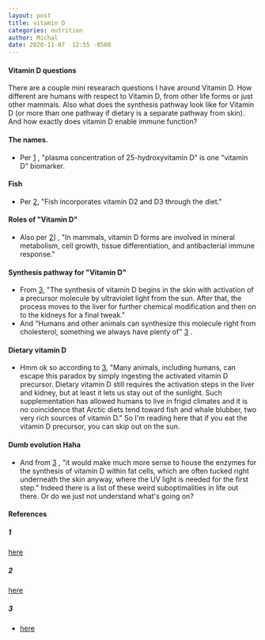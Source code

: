 ```yaml
---
layout: post
title: vitamin D
categories: nutrition
author: Michal
date: 2020-11-07  12:55 -0500
---
```


#### Vitamin D questions
There are a couple mini researach questions I have around Vitamin D. How different are humans with respect to Vitamin D, from other life forms or just other mammals. Also what does the synthesis pathway look like for Vitamin D (or more than one pathway if dietary is a separate pathway from skin). And how exactly does vitamin D enable immune function?


#### The names.
* Per [1](#1) , "plasma concentration of 25-hydroxyvitamin D" is one "vitamin D" biomarker.

#### Fish
* Per [2](#2), "Fish incorporates vitamin D2 and D3 through the diet."

#### Roles of "Vitamin D"
* Also per [2](#2)] , "In mammals, vitamin D forms are involved in mineral metabolism, cell growth, tissue differentiation, and antibacterial immune response."

#### Synthesis pathway for "Vitamin D"
* From [3](#3), "The synthesis of vitamin D begins in the skin with activation of a precursor molecule by ultraviolet light from the sun. After that, the process moves to the liver for further chemical modification and then on to the kidneys for a final tweak."
* And  "Humans and other animals can synthesize this molecule right from cholesterol, something we always have plenty of" [3](#3) .

#### Dietary vitamin D
* Hmm ok so according to [3](#3), "Many animals, including humans, can escape this paradox by simply ingesting the activated vitamin D precursor. Dietary vitamin D still requires the activation steps in the liver and kidney, but at least it lets us stay out of the sunlight. Such supplementation has allowed humans to live in frigid climates and it is no coincidence that Arctic diets tend toward fish and whale blubber, two very rich sources of vitamin D." So I'm reading here that if you eat the vitamin D precursor, you can skip out on the sun.

#### Dumb evolution Haha
* And from [3](#3) , "it would make much more sense to house the enzymes for the synthesis of vitamin D within fat cells, which are often tucked right underneath the skin anyway, where the UV light is needed for the first step." Indeed there is a list of these weird suboptimalities in life out there. Or do we just not understand what's going on?

#### References

##### 1
[here](https://pubmed.ncbi.nlm.nih.gov/18689390/)

##### 2
[here](https://pubmed.ncbi.nlm.nih.gov/32010129/)

##### 3
* [here](https://www.discovermagazine.com/health/we-can-thank-poor-evolutionary-design-for-vitamin-d-deficiencies)

